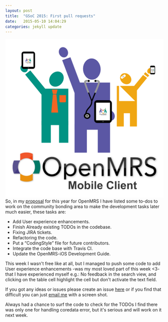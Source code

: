 ```yaml
---
layout: post
title:  "GSoC 2015: First pull requests"
date:   2015-05-10 14:04:29
categories: jekyll update
---
```


![GSoC 2015 image](/assests/openmrs.png "Title")
So, in my [proposal](https://wiki.openmrs.org/display/projects/iOS+Client+Extensions+Proposal) for this year for OpenMRS
I have listed some to-dos to work on the community bonding area to make the
development tasks later much easier, these tasks are:


- Add User experience enhancements.
- Finish Already existing TODOs in the codebase.
- Fixing JIRA tickets.
- Refactoring the code.
- Put a “CodingStyle” file for future contributors.
- Integrate the code base with Travis CI.
- Update the OpenMRS-iOS Development Guide.

This week I wasn't free like at all, but I managed to push some code to add User experience enhancements -was my most loved
part of this week <3- that I have experienced myself e.g.: No feedback in the search view, and clicking on the table cell highlight the cell but don't activate
the text field.

If you got any ideas or issues please create an issue [here](https://issues.openmrs.org/issues/?jql=project%20%3D%20IOS)
or if you find that difficult you can just [email me](mailto:jo.adam.93@gmail.com) with a screen shot.

Always had a chance to surf the code to check for the TODOs I find there was only one for handling coredata error, but it's
serious and will work on it next week.